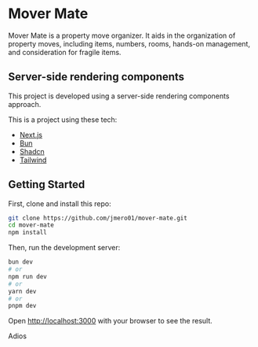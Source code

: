 # Mover Mate

Mover Mate is a property move organizer. It aids in the organization of property moves, including items, numbers, rooms, hands-on management, and consideration for fragile items.

## Server-side rendering components

This project is developed using a server-side rendering components approach.

This is a project using these tech:

- [Next.js](https://nextjs.org/)
- [Bun](https://bun.sh/)
- [Shadcn](https://ui.shadcn.com/)
- [Tailwind](https://tailwindcss.com/)

## Getting Started

First, clone and install this repo:

```bash
git clone https://github.com/jmero01/mover-mate.git
cd mover-mate
npm install
```

Then, run the development server:

```bash
bun dev
# or
npm run dev
# or
yarn dev
# or
pnpm dev
```

Open [http://localhost:3000](http://localhost:3000) with your browser to see the result.

Adios
